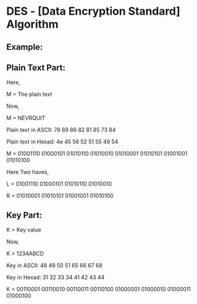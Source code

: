 # DES - [Data Encryption Standard] Algorithm

Example:
-------

Plain Text Part:
---------------
Here,

M = The plain text

Now,

M = NEVRQUIT

Plain text in ASCII: 78 69 86 82 81 85 73 84

Plain text in Hexad: 4e 45 56 52 51 55 49 54

M = 01001110 01000101 01010110 01010010 01010001 01010101 01001001 01010100

Here Two haves,

L = 01001110 01000101 01010110 01010010

R = 01010001 01010101 01001001 01010100


Key Part:
---------

K = Key value

Now,

K = 1234ABCD

Key in ASCII: 48 49 50 51 65 66 67 68

Key in Hexad: 31 32 33 34 41 42 43 44

K = 00110001 00110010 00110011 00110100 01000001 01000010 01000011 01000100

